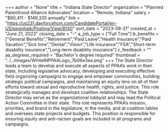 +++
author = "None"
title = "Indiana State Director"
organization = "Planned Parenthood Alliance Advocates"
location = "Remote, Indiana"
salary = "$80,411 - $149,335 annually"
link = "https://us231.dayforcehcm.com/CandidatePortal/en-US/ppgnhaik/Posting/View/8140"
sort_date = "2023-06-21"
created_at = "June 21, 2023"
closing_date = "-"
a_job_type = ["Full Time"]
b_benefits = ["General Benefits","Retirement","Paid Leave","Health Insurance","Paid Vacation","Sick time","Dental","Vision","Life insurance","FSA","Short-term disability insurance","Long-term disability insurance"]
c_feedback = ""
aa_degrees_required = "Bachelor's degree required"
thumbnail = "../../images/WhiteINPPAALogo_7b06e3ea.png"
+++
The State Director leads a team to develop and execute all aspects of PPAA’s work in their state, including legislative advocacy, developing and executing effective field organizing campaigns to engage and empower communities, building strategic political campaigns, and maintaining an equity lens on all of their efforts toward sexual and reproductive health, rights, and justice. This role strategically manages and develops coalition relationships. The State Director may serve as the organizational lobbyist and may lead the Political Action Committee in their state. This role represents PPAA’s mission, priorities, and brand in the legislature, in the media, and at coalition tables and oversees state projects and budgets. This position is responsible for ensuring equity and anti-racism goals are included in all programs and campaigns.